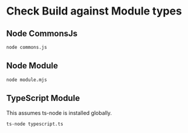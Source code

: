 # Check Build against Module types

## Node CommonsJs
```node commons.js```

## Node Module
```node module.mjs```

## TypeScript Module
This assumes ts-node is installed globally.

```ts-node typescript.ts```
